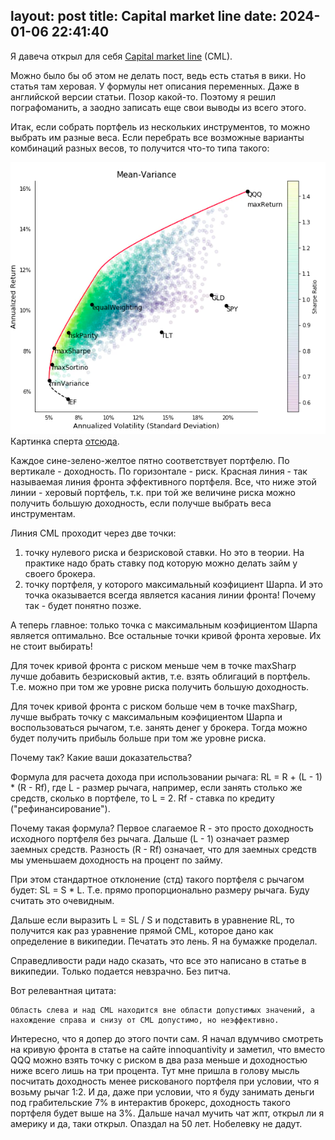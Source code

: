 layout: post
title: Capital market line
date: 2024-01-06 22:41:40
---

Я давеча открыл для себя [Capital market line](https://ru.wikipedia.org/wiki/%D0%9B%D0%B8%D0%BD%D0%B8%D1%8F_%D1%80%D1%8B%D0%BD%D0%BA%D0%B0_%D0%BA%D0%B0%D0%BF%D0%B8%D1%82%D0%B0%D0%BB%D0%BE%D0%B2) (CML).

Можно было бы об этом не делать пост, ведь есть статья в вики. Но статья там херовая. У формулы нет описания переменных. Даже в английской версии статьи. Позор какой-то. Поэтому я решил пографоманить, а заодно записать еще свои выводы из всего этого.

Итак, если собрать портфель из нескольких инструментов, то можно выбрать им разные веса. Если перебрать все возможные варианты комбинаций разных весов, то получится что-то типа такого:

![доходность от волатильности](/public/assets/images/return-volatility.png)
Картинка сперта [отсюда](https://innoquantivity.com/2020/05/portfolio-optimization-research-algorithm/).

Каждое сине-зелено-желтое пятно соответствует портфелю. По вертикале - доходность. По горизонтале - риск. Красная линия - так называемая линия фронта эффективного портфеля. Все, что ниже этой линии - херовый портфель, т.к. при той же величине риска можно получить большую доходность, если получше выбрать веса инструментам.

Линия CML проходит через две точки:
1) точку нулевого риска и безрисковой ставки. Но это в теории. На практике надо брать ставку под которую можно делать займ у своего брокера.
2) точку портфеля, у которого максимальный коэфициент Шарпа. И это точка оказывается всегда является касания линии фронта! Почему так - будет понятно позже.

А теперь главное: только точка с максимальным коэфициентом Шарпа является оптимально. Все остальные точки кривой фронта херовые. Их не стоит выбирать!

Для точек кривой фронта с риском меньше чем в точке maxSharp лучше добавить безрисковый актив, т.е. взять облигаций в портфель. Т.е. можно при том же уровне риска получить большую доходность.

Для точек кривой фронта с риском больше чем в точке maxSharp, лучше выбрать точку с максимальным коэфициентом Шарпа и воспользоваться рычагом, т.е. занять денег у брокера. Тогда можно будет получить прибыль больше при том же уровне риска.

Почему так? Какие ваши доказательства?

Формула для расчета дохода при использовании рычага: RL = R + (L - 1) * (R - Rf), где L - размер рычага, например, если занять столько же средств, сколько в портфеле, то L = 2. Rf - ставка по кредиту ("рефинансирование").

Почему такая формула? Первое слагаемое R - это просто доходность исходного портфеля без рычага. Дальше (L - 1) означает размер заемных средств. Разность (R - Rf) означает, что для заемных средств мы уменьшаем доходность на процент по займу.

При этом стандартное отклонение (стд) такого портфеля с рычагом будет: SL = S * L. Т.е. прямо пропорционально размеру рычага. Буду считать это очевидным.

Дальше если выразить L = SL / S и подставить в уравнение RL, то получится как раз уравнение прямой CML, которое дано как определение в википедии. Печатать это лень. Я на бумажке проделал.

Справедливости ради надо сказать, что все это написано в статье в википедии. Только подается невзрачно. Без питча.

Вот релевантная цитата: 

```
Область слева и над CML находится вне области допустимых значений, а нахождение справа и снизу от CML допустимо, но неэффективно.
```

Интересно, что я допер до этого почти сам. Я начал вдумчиво смотреть на кривую фронта в статье на сайте innoquantivity и заметил, что вместо QQQ можно взять точку с риском в два раза меньше и доходностью ниже всего лишь на три процента. Тут мне пришла в голову мысль посчитать доходность менее рискованого портфеля при условии, что я возьму рычаг 1:2. И да, даже при условии, что я буду занимать деньги под грабительские 7% в интерактив брокерс, доходность такого портфеля будет выше на 3%. Дальше начал мучить чат жпт, открыл ли я америку и да, таки открыл. Опаздал на 50 лет. Нобелевку не дадут.